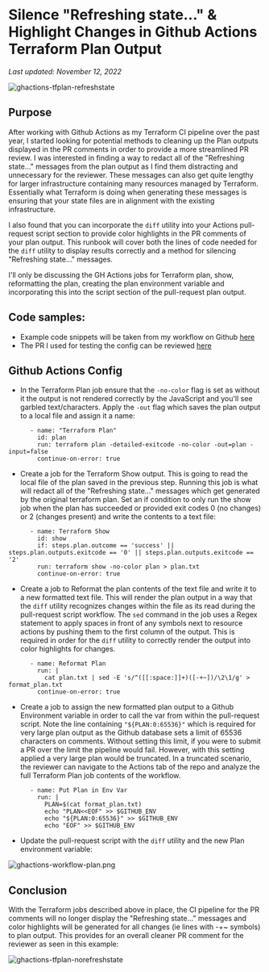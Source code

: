 # Silence "Refreshing state…" & Highlight Changes in Github Actions Terraform Plan Output

_Last updated: November 12, 2022_

![ghactions-tfplan-refreshstate](/images/ghactions-tfplan-refreshstate.png)

## Purpose
After working with Github Actions as my Terraform CI pipeline over the past year, I started looking for potential methods to cleaning up the  Plan outputs displayed in the PR comments in order to provide a more streamlined PR review. I was interested in finding a way to redact all of the "Refreshing state..." messages from the plan output as I find them distracting and unnecessary for the reviewer. These messages can also get quite lengthy for larger infrastructure containing many resources managed by Terraform. Essentially what Terraform is doing when generating these messages is ensuring that your state files are in alignment with the existing  infrastructure. 

I also found that you can incorporate the `diff` utility into your Actions pull-request script section to provide color highlights in the PR comments of your plan output. This runbook will cover both the lines of code needed for the `diff` utility to display results correctly and a method for silencing "Refreshing state..." messages.

I'll only be discussing the GH Actions jobs for Terraform plan, show, reformatting the plan, creating the plan environment variable and incorporating this into the script section of the pull-request plan output. 

## Code samples:
- Example code snippets will be taken from my workflow on Github [here](https://github.com/jksprattler/azure-security/blob/main/.github/workflows/azuretfdeploy.yml)
- The PR I used for testing the config can be reviewed [here](https://github.com/jksprattler/azure-security/pull/8)

## Github Actions Config
- In the Terraform Plan job ensure that the `-no-color` flag is set as without it the output is not rendered correctly by the JavaScript and you'll see garbled text/characters. Apply the `-out` flag which saves the plan output to a local file and assign it a name:

```
      - name: "Terraform Plan"
        id: plan
        run: terraform plan -detailed-exitcode -no-color -out=plan -input=false
        continue-on-error: true
```
- Create a job for the Terraform Show output. This is going to read the local file of the plan saved in the previous step. Running this job is what will redact all of the "Refreshing state..." messages which get generated by the original terraform plan. Set an if condition to only run the show job when the plan has succeeded or provided exit codes 0 (no changes) or 2 (changes present) and write the contents to a text file:

```
      - name: Terraform Show 
        id: show 
        if: steps.plan.outcome == 'success' || steps.plan.outputs.exitcode == '0' || steps.plan.outputs.exitcode == '2'
        run: terraform show -no-color plan > plan.txt
        continue-on-error: true
```
- Create a job to Reformat the plan contents of the text file and write it to a new formatted text file. This will render the plan output in a way that the `diff` utility recognizes changes within the file as its read during the pull-request script workflow. The `sed` command in the job uses a Regex statement to apply spaces in front of any symbols next to resource actions by pushing them to the first column of the output. This is required in order for the `diff` utility to correctly render the output into color highlights for changes.

```
      - name: Reformat Plan 
        run: |
          cat plan.txt | sed -E 's/^([[:space:]]+)([-+~])/\2\1/g' > format_plan.txt
        continue-on-error: true
```
- Create a job to assign the new formatted plan output to a Github Environment variable in order to call the var from within the pull-request script. Note the line containing `"${PLAN:0:65536}"` which is required for very large plan output as the Github database sets a limit of 65536 characters on comments. Without setting this limit, if you were to submit a PR over the limit the pipeline would fail. However, with this setting applied a very large plan would be truncated. In a truncated scenario, the reviewer can navigate to the Actions tab of the repo and analyze the full Terraform Plan job contents of the workflow.

```
      - name: Put Plan in Env Var
        run: |
          PLAN=$(cat format_plan.txt)
          echo "PLAN<<EOF" >> $GITHUB_ENV
          echo "${PLAN:0:65536}" >> $GITHUB_ENV
          echo "EOF" >> $GITHUB_ENV     
```
- Update the pull-request script with the `diff` utility and the new Plan environment variable:

![ghactions-workflow-plan.png](/images/ghactions-workflow-plan.png)

## Conclusion
With the Terraform jobs described above in place, the CI pipeline for the PR comments will no longer display the "Refreshing state..." messages and  color highlights will be generated for all changes (ie lines with -+~ symbols) to plan output. This provides for an overall cleaner PR comment for the reviewer as seen in this example:

![ghactions-tfplan-norefreshstate](/images/ghactions-tfplan-norefreshstate.png)
